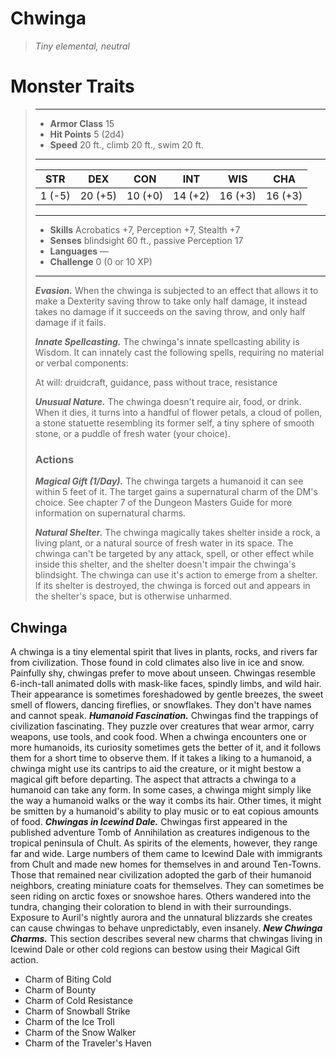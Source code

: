 # Chwinga
>*Tiny elemental, neutral*
# Monster Traits
>___
>- **Armor Class** 15
>- **Hit Points** 5 (2d4)
>- **Speed** 20 ft., climb 20 ft., swim 20 ft.
>___
>|STR|DEX|CON|INT|WIS|CHA|
>|:---:|:---:|:---:|:---:|:---:|:---:|
>|1 (-5)|20 (+5)|10 (+0)|14 (+2)|16 (+3)|16 (+3)|
>___
>- **Skills** Acrobatics +7, Perception +7, Stealth +7
>- **Senses** blindsight 60 ft., passive Perception 17
>- **Languages** —
>- **Challenge** 0 (0 or 10 XP)
>___
>***Evasion.*** When the chwinga is subjected to an effect that allows it to make a Dexterity saving throw to take only half damage, it instead takes no damage if it succeeds on the saving throw, and only half damage if it fails.  
>
>***Innate Spellcasting.*** The chwinga's innate spellcasting ability is Wisdom. It can innately cast the following spells, requiring no material or verbal components:  
>
>At will: druidcraft, guidance, pass without trace, resistance  
>
>
>***Unusual Nature.*** The chwinga doesn't require air, food, or drink. When it dies, it turns into a handful of flower petals, a cloud of pollen, a stone statuette resembling its former self, a tiny sphere of smooth stone, or a puddle of fresh water (your choice).  
>
>### Actions
>***Magical Gift (1/Day).*** The chwinga targets a humanoid it can see within 5 feet of it. The target gains a supernatural charm of the DM's choice. See chapter 7 of the Dungeon Masters Guide for more information on supernatural charms.  
>
>***Natural Shelter.*** The chwinga magically takes shelter inside a rock, a living plant, or a natural source of fresh water in its space. The chwinga can't be targeted by any attack, spell, or other effect while inside this shelter, and the shelter doesn't impair the chwinga's blindsight. The chwinga can use it's action to emerge from a shelter. If its shelter is destroyed, the chwinga is forced out and appears in the shelter's space, but is otherwise unharmed.
## Chwinga
A chwinga is a tiny elemental spirit that lives in plants, rocks, and rivers far from civilization. Those found in cold climates also live in ice and snow. Painfully shy, chwingas prefer to move about unseen.
Chwingas resemble 6-inch-tall animated dolls with mask-like faces, spindly limbs, and wild hair. Their appearance is sometimes foreshadowed by gentle breezes, the sweet smell of flowers, dancing fireflies, or snowflakes. They don't have names and cannot speak.
***Humanoid Fascination.*** Chwingas find the trappings of civilization fascinating. They puzzle over creatures that wear armor, carry weapons, use tools, and cook food. When a chwinga encounters one or more humanoids, its curiosity sometimes gets the better of it, and it follows them for a short time to observe them. If it takes a liking to a humanoid, a chwinga might use its cantrips to aid the creature, or it might bestow a magical gift before departing. The aspect that attracts a chwinga to a humanoid can take any form. In some cases, a chwinga might simply like the way a humanoid walks or the way it combs its hair. Other times, it might be smitten by a humanoid's ability to play music or to eat copious amounts of food.
***Chwingas in Icewind Dale.*** Chwingas first appeared in the published adventure Tomb of Annihilation as creatures indigenous to the tropical peninsula of Chult. As spirits of the elements, however, they range far and wide. Large numbers of them came to Icewind Dale with immigrants from Chult and made new homes for themselves in and around Ten-Towns. Those that remained near civilization adopted the garb of their humanoid neighbors, creating miniature coats for themselves. They can sometimes be seen riding on arctic foxes or snowshoe hares. Others wandered into the tundra, changing their coloration to blend in with their surroundings.
Exposure to Auril's nightly aurora and the unnatural blizzards she creates can cause chwingas to behave unpredictably, even insanely.
***New Chwinga Charms.*** This section describes several new charms that chwingas living in Icewind Dale or other cold regions can bestow using their Magical Gift action.
- Charm of Biting Cold
- Charm of Bounty
- Charm of Cold Resistance
- Charm of Snowball Strike
- Charm of the Ice Troll
- Charm of the Snow Walker
- Charm of the Traveler's Haven